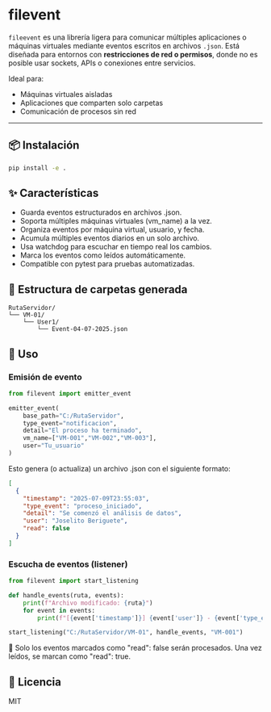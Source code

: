 # filevent

`fileevent` es una librería ligera para comunicar múltiples aplicaciones o máquinas virtuales mediante eventos escritos en archivos `.json`. Está diseñada para entornos con **restricciones de red o permisos**, donde no es posible usar sockets, APIs o conexiones entre servicios.

Ideal para:
- Máquinas virtuales aisladas
- Aplicaciones que comparten solo carpetas
- Comunicación de procesos sin red

---

## 📦 Instalación

```bash
pip install -e .
```

## ✨ Características

- Guarda eventos estructurados en archivos .json.
- Soporta múltiples máquinas virtuales (vm_name) a la vez.
- Organiza eventos por máquina virtual, usuario, y fecha.
- Acumula múltiples eventos diarios en un solo archivo.
- Usa watchdog para escuchar en tiempo real los cambios.
- Marca los eventos como leídos automáticamente.
- Compatible con pytest para pruebas automatizadas.

## 🧰 Estructura de carpetas generada

```
RutaServidor/
└── VM-01/
    └── User1/
        └── Event-04-07-2025.json
```

## 🚀 Uso

### Emisión de evento
```python
from filevent import emitter_event

emitter_event(
    base_path="C:/RutaServidor",
    type_event="notificacion",
    detail="El proceso ha terminado",
    vm_name=["VM-001","VM-002","VM-003"],
    user="Tu_usuario"
)
```

Esto genera (o actualiza) un archivo .json con el siguiente formato:

```json
[
  {
    "timestamp": "2025-07-09T23:55:03",
    "type_event": "proceso_iniciado",
    "detail": "Se comenzó el análisis de datos",
    "user": "Joselito Beriguete",
    "read": false
  }
]
```

### Escucha de eventos (listener)
```python
from filevent import start_listening

def handle_events(ruta, events):
    print(f"Archivo modificado: {ruta}")
    for event in events:
        print(f"[{event['timestamp']}] {event['user']} - {event['type_event']}: {event['detail']}")

start_listening("C:/RutaServidor/VM-01", handle_events, "VM-001")
```
🔁 Solo los eventos marcados como "read": false serán procesados.
Una vez leídos, se marcan como "read": true.

## 📄 Licencia
MIT